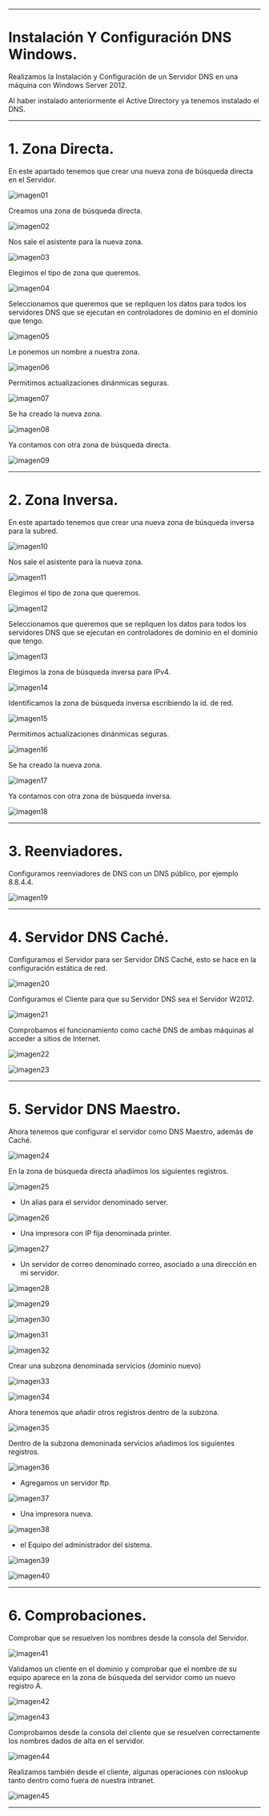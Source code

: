 ___

# **Instalación Y Configuración DNS Windows.**

Realizamos la Instalación y Configuración de un Servidor DNS en una máquina con Windows Server 2012.

Al haber instalado anteriormente el Active Directory ya tenemos instalado el DNS.

---

# **1. Zona Directa.**

En este apartado tenemos que crear una nueva zona de búsqueda directa en el Servidor.

![imagen01](./images/instalacion_y_configuracion_dns_w2012/01.png)

Creamos una zona de búsqueda directa.

![imagen02](./images/instalacion_y_configuracion_dns_w2012/02.png)

Nos sale el asistente para la nueva zona.

![imagen03](./images/instalacion_y_configuracion_dns_w2012/03.png)

Elegimos el tipo de zona que queremos.

![imagen04](./images/instalacion_y_configuracion_dns_w2012/04.png)

Seleccionamos que queremos que se repliquen los datos para todos los servidores DNS que se ejecutan en controladores de dominio en el dominio que tengo.

![imagen05](./images/instalacion_y_configuracion_dns_w2012/05.png)

Le ponemos un nombre a nuestra zona.

![imagen06](./images/instalacion_y_configuracion_dns_w2012/06.png)

Permitimos actualizaciones dinánmicas seguras.

![imagen07](./images/instalacion_y_configuracion_dns_w2012/07.png)

Se ha creado la nueva zona.

![imagen08](./images/instalacion_y_configuracion_dns_w2012/08.png)

Ya contamos con otra zona de búsqueda directa.

![imagen09](./images/instalacion_y_configuracion_dns_w2012/09.png)

---

# **2. Zona Inversa.**

En este apartado tenemos que crear una nueva zona de búsqueda inversa para la subred.

![imagen10](./images/instalacion_y_configuracion_dns_w2012/10.png)

Nos sale el asistente para la nueva zona.

![imagen11](./images/instalacion_y_configuracion_dns_w2012/11.png)

Elegimos el tipo de zona que queremos.

![imagen12](./images/instalacion_y_configuracion_dns_w2012/12.png)

Seleccionamos que queremos que se repliquen los datos para todos los servidores DNS que se ejecutan en controladores de dominio en el dominio que tengo.

![imagen13](./images/instalacion_y_configuracion_dns_w2012/13.png)

Elegimos la zona de búsqueda inversa para IPv4.

![imagen14](./images/instalacion_y_configuracion_dns_w2012/14.png)

Identificamos la zona de búsqueda inversa escribiendo la id. de red.

![imagen15](./images/instalacion_y_configuracion_dns_w2012/15.png)

Permitimos actualizaciones dinánmicas seguras.

![imagen16](./images/instalacion_y_configuracion_dns_w2012/16.png)

Se ha creado la nueva zona.

![imagen17](./images/instalacion_y_configuracion_dns_w2012/17.png)

Ya contamos con otra zona de búsqueda inversa.

![imagen18](./images/instalacion_y_configuracion_dns_w2012/18.png)

---

# **3. Reenviadores.**

Configuramos reenviadores de DNS con un DNS público, por ejemplo 8.8.4.4.

![imagen19](./images/instalacion_y_configuracion_dns_w2012/19.png)

---

# **4. Servidor DNS Caché.**

Configuramos el Servidor para ser Servidor DNS Caché, esto se hace en la configuración estática de red.

![imagen20](./images/instalacion_y_configuracion_dns_w2012/20.png)

Configuramos el Cliente para que su Servidor DNS sea el Servidor W2012.

![imagen21](./images/instalacion_y_configuracion_dns_w2012/21.png)

Comprobamos el funcionamiento como caché DNS de ambas máquinas al acceder a sitios de Internet.

![imagen22](./images/instalacion_y_configuracion_dns_w2012/22.png)

![imagen23](./images/instalacion_y_configuracion_dns_w2012/23.png)

---

# **5. Servidor DNS Maestro.**

Ahora tenemos que configurar el servidor como DNS Maestro, además de Caché.

![imagen24](./images/instalacion_y_configuracion_dns_w2012/24.png)

En la zona de búsqueda directa añadiimos los siguientes registros.

![imagen25](./images/instalacion_y_configuracion_dns_w2012/25.png)

* Un alias para el servidor denominado server.        

![imagen26](./images/instalacion_y_configuracion_dns_w2012/26.png)

* Una impresora con IP fija denominada printer.

![imagen27](./images/instalacion_y_configuracion_dns_w2012/27.png)

* Un servidor de correo denominado correo, asociado a una dirección en mi servidor.

![imagen28](./images/instalacion_y_configuracion_dns_w2012/28.png)

![imagen29](./images/instalacion_y_configuracion_dns_w2012/29.png)

![imagen30](./images/instalacion_y_configuracion_dns_w2012/30.png)

![imagen31](./images/instalacion_y_configuracion_dns_w2012/31.png)

![imagen32](./images/instalacion_y_configuracion_dns_w2012/32.png)

Crear una subzona denominada servicios (dominio nuevo)

![imagen33](./images/instalacion_y_configuracion_dns_w2012/33.png)

![imagen34](./images/instalacion_y_configuracion_dns_w2012/34.png)

Ahora tenemos que añadir otros registros dentro de la subzona.

![imagen35](./images/instalacion_y_configuracion_dns_w2012/35.png)

Dentro de la subzona demoninada servicios añadimos los siguientes registros.

![imagen36](./images/instalacion_y_configuracion_dns_w2012/36.png)

* Agregamos un servidor ftp.

![imagen37](./images/instalacion_y_configuracion_dns_w2012/37.png)

* Una impresora nueva.

![imagen38](./images/instalacion_y_configuracion_dns_w2012/38.png)

* el Equipo del administrador del sistema.

![imagen39](./images/instalacion_y_configuracion_dns_w2012/39.png)

![imagen40](./images/instalacion_y_configuracion_dns_w2012/40.png)

---

# **6. Comprobaciones.**

Comprobar que se resuelven los nombres desde la consola del Servidor.

![imagen41](./images/instalacion_y_configuracion_dns_w2012/41.png)

Validamos un cliente en el dominio y comprobar que el nombre de su equipo aparece en la zona de búsqueda del servidor como un nuevo registro A.

![imagen42](./images/instalacion_y_configuracion_dns_w2012/42.png)

![imagen43](./images/instalacion_y_configuracion_dns_w2012/43.png)

Comprobamos desde la consola del cliente que se resuelven correctamente los nombres dados de alta en el servidor.

![imagen44](./images/instalacion_y_configuracion_dns_w2012/44.png)

Realizamos también desde el cliente, algunas operaciones con nslookup tanto dentro como fuera de nuestra intranet.

![imagen45](./images/instalacion_y_configuracion_dns_w2012/45.png)

---

